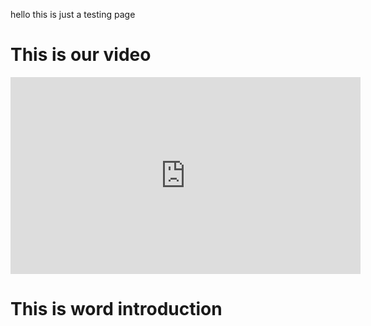 hello this is just a testing page

# This is our video

<iframe width="560" height="315" src="https://www.youtube.com/embed/zuoVd2QNxJo?si=c-r2k99zo6xFgYUu" title="YouTube video player" frameborder="0" allow="accelerometer; autoplay; clipboard-write; encrypted-media; gyroscope; picture-in-picture; web-share" allowfullscreen>
  
</iframe>

# This is word introduction
